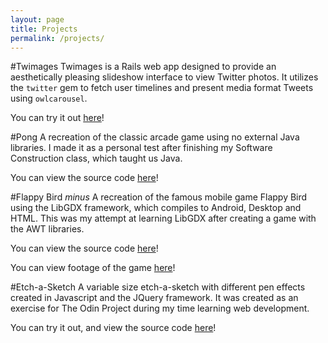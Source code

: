 ```yaml
---
layout: page
title: Projects
permalink: /projects/
---
```


#Twimages
Twimages is a Rails web app designed to provide an aesthetically pleasing slideshow interface to view Twitter photos. It utilizes the `twitter` gem to fetch user timelines and present media format Tweets using `owlcarousel`.

You can try it out [here](http://twimages.herokuapp.com/)!

#Pong
A recreation of the classic arcade game using no external Java libraries. I made it as a personal test after finishing my Software Construction class, which taught us Java.

You can view the source code [here](https://github.com/toashel/Pong)!

#Flappy Bird _minus_
A recreation of the famous mobile game Flappy Bird using the LibGDX framework, which compiles to Android, Desktop and HTML. This was my attempt at learning LibGDX after creating a game with the AWT libraries.

You can view the source code [here](https://github.com/toashel/Flappy)!

You can view footage of the game [here](https://gfycat.com/AdmirablePrestigiousBird)!

#Etch-a-Sketch
A variable size etch-a-sketch with different pen effects created in Javascript and the JQuery framework. It was created as an exercise for The Odin Project during my time learning web development.

You can try it out, and view the source code [here](http://htmlpreview.github.io/?https://github.com/toashel/etch-a-sketch/blob/master/index.html)!


